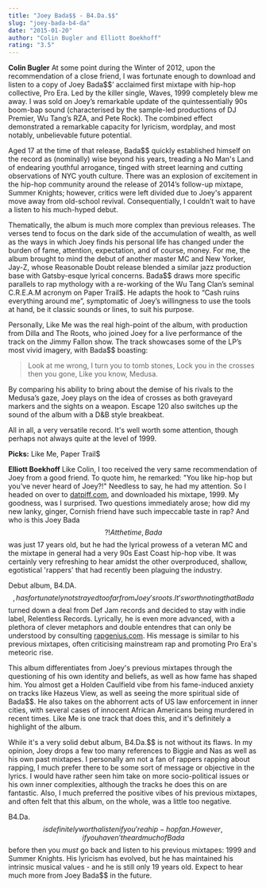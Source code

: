 ```yaml
---
title: "Joey Bada$$ - B4.Da.$$"
slug: "joey-bada-b4-da"
date: "2015-01-20"
author: "Colin Bugler and Elliott Boekhoff"
rating: "3.5"
---
```


**Colin Bugler** At some point during the Winter of 2012, upon the recommendation of a close friend, I was fortunate enough to download and listen to a copy of Joey Bada$$’ acclaimed first mixtape with hip-hop collective, Pro Era. Led by the killer single, Waves, 1999 completely blew me away. I was sold on Joey’s remarkable update of the quintessentially 90s boom-bap sound (characterised by the sample-led productions of DJ Premier, Wu Tang’s RZA, and Pete Rock). The combined effect demonstrated a remarkable capacity for lyricism, wordplay, and most notably, unbelievable future potential.

Aged 17 at the time of that release, Bada$$ quickly established himself on the record as (nominally) wise beyond his years, treading a No Man's Land of endearing youthful arrogance, tinged with street learning and cutting observations of NYC youth culture. There was an explosion of excitement in the hip-hop community around the release of 2014’s follow-up mixtape, Summer Knights; however, critics were left divided due to Joey's apparent move away from old-school revival. Consequentially, I couldn’t wait to have a listen to his much-hyped debut.

Thematically, the album is much more complex than previous releases. The verses tend to focus on the dark side of the accumulation of wealth, as well as the ways in which Joey finds his personal life has changed under the burden of fame, attention, expectation, and of course, money. For me, the album brought to mind the debut of another master MC and New Yorker, Jay-Z, whose Reasonable Doubt release blended a similar jazz production base with Gatsby-esque lyrical concerns. Bada$$ draws more specific parallels to rap mythology with a re-working of the Wu Tang Clan’s seminal C.R.E.A.M acronym on Paper Trail$. He adapts the hook to “Cash ruins everything around me”, symptomatic of Joey’s willingness to use the tools at hand, be it classic sounds or lines, to suit his purpose.

Personally, Like Me was the real high-point of the album, with production from Dilla and The Roots, who joined Joey for a live performance of the track on the Jimmy Fallon show. The track showcases some of the LP’s most vivid imagery, with Bada$$ boasting:

> Look at me wrong, I turn you to tomb stones, Lock you in the crosses then you gone, Like you know, Medusa.

By comparing his ability to bring about the demise of his rivals to the Medusa’s gaze, Joey plays on the idea of crosses as both graveyard markers and the sights on a weapon. Escape 120 also switches up the sound of the album with a D&B style breakbeat.

All in all, a very versatile record. It's well worth some attention, though perhaps not always quite at the level of 1999.

**Picks:** Like Me, Paper Trail$

**Elliott Boekhoff** Like Colin, I too received the very same recommendation of Joey from a good friend. To quote him, he remarked: "You like hip-hop but you’ve never heard of Joey?!" Needless to say, he had my attention. So I headed on over to [datpiff.com](http://www.datpiff.com), and downloaded his mixtape, 1999. My goodness, was I surprised. Two questions immediately arose; how did my new lanky, ginger, Cornish friend have such impeccable taste in rap? And who is this Joey Bada$$?! At the time, Bada$$ was just 17 years old, but he had the lyrical prowess of a veteran MC and the mixtape in general had a very 90s East Coast hip-hop vibe. It was certainly very refreshing to hear amidst the other overproduced, shallow, egotistical 'rappers' that had recently been plaguing the industry.

Debut album, B4.DA.$$, has fortunately not strayed too far from Joey's roots. It’s worth noting that Bada$$ turned down a deal from Def Jam records and decided to stay with indie label, Relentless Records. Lyrically, he is even more advanced, with a plethora of clever metaphors and double entendres that can only be understood by consulting [rapgenius.com](http://www.rapgenius.com). His message is similar to his previous mixtapes, often criticising mainstream rap and promoting Pro Era's meteoric rise.

This album differentiates from Joey's previous mixtapes through the questioning of his own identity and beliefs, as well as how fame has shaped him. You almost get a Holden Caulfield vibe from his fame-induced anxiety on tracks like Hazeus View, as well as seeing the more spiritual side of Bada$$. He also takes on the abhorrent acts of US law enforcement in inner cities, with several cases of innocent African Americans being murdered in recent times. Like Me is one track that does this, and it's definitely a highlight of the album.

While it's a very solid debut album, B4.Da.$$ is not without its flaws. In my opinion, Joey drops a few too many references to Biggie and Nas as well as his own past mixtapes. I personally am not a fan of rappers rapping about rapping, I much prefer there to be some sort of message or objective in the lyrics. I would have rather seen him take on more socio-political issues or his own inner complexities, although the tracks he does this on are fantastic. Also, I much preferred the positive vibes of his previous mixtapes, and often felt that this album, on the whole, was a little too negative.

B4.Da.$$ is definitely worth a listen if you’re a hip-hop fan. However, if you haven’t heard much of Bada$$ before then you _must_ go back and listen to his previous mixtapes: 1999 and Summer Knights. His lyricism has evolved, but he has maintained his intrinsic musical values - and he is still only 19 years old. Expect to hear much more from Joey Bada$$ in the future.
